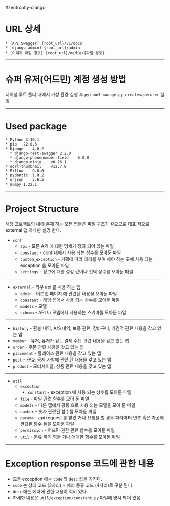 #zentrophy-django

#  URL 상세
```
* [API Swagger] {root_url}/v1/docs
* [django admin] {root_url}/admin
* [이미지 파일 경로] {root_url}/media/{파일 경로}
```
---
# 슈퍼 유저(어드민) 계정 생성 방법 
  터미널 루트 폴더 내에서 가상 환경 실행 후 `python3 manage.py createsuperuser` 실행

---
# Used package
    * Python 3.10.1
    * pip	22.0.3
    * Django	4.0.2
      * django-rest-swagger	2.2.0
      * django-phonenumber-field	6.0.0
      * django-ninja	v0.16.1
    * sorl-thumbnail	v12.7.0
    * Pillow	9.0.0
    * pydantic	1.8.2
    * orjson	3.6.5
    * numpy	1.22.1
---
# Project Structure
해당 프로젝트의 내에 존재 하는 모든 앱들은 파일 구조가 같으므로 대표 적으로 external 앱 하나만 설명 한다.
  * `conf`
    * `api` - 모든 API 에 대한 명세가 정의 되어 있는 파일
    * `constant` - conf 내에서 사용 되는 상수를 모아둔 파일
    * `custom_exception` - 기획에 따라 에러를 부여 해야 하는 곳에 사용 되는 exception 을 모아둔 파일
    * `settings` - 장고에 대한 설정 값이나 전역 상수를 모아둔 파일
---
  * `external` - 외부 api 를 사용 하는 앱
    * `admin` - 어드민 페이지 에 관련된 내용을 모아둔 파일
    * `constant` - 해당 앱에서 사용 되는 상수를 모아둔 파일
    * `models` - 모델
    * `schema` - API 나 모델에서 사용하는 스키마를 모아둔 파일
---
  * `history` - 환불 내역, A/S 내역, 보증 관련, 장바구니, 가견적 관련 내용을 갖고 있는 앱
  * `member` - 유저, 유저가 갖는 결제 수단 관련 내용을 갖고 있는 앱
  * `order` - 주문 관련 내용을 갖고 있는 앱
  * `placement` - 플레이스 관련 내용을 갖고 있는 앱
  * `post` - FAQ, 공지 사항에 관련 된 내용을 갖고 있는 앱
  * `product` - 모터사이클, 상품 관련 내용을 갖고 있는 앱
---
  * `util`
    * `exception`
      * `constant` - exception 에 사용 되는 상수를 모아둔 파일
    * `file` - 파일 관련 함수를 모아 둔 파일
    * `models` - 다른 앱에서 공통 으로 사용 되는 모델을 모아 둔 파일
    * `number` - 숫자 관련된 함수를 모아둔 파일
    * `params` - api request 를 받았 거나 요청을 할 경우 파라미터 변조 혹은 가공에 관련된 함수 들을 모아둔 파일 
    * `permission` - 어드민 권한 관련 함수를 모아둔 파일
    * `util` - 분류 하기 힘들 거나 애매한 함수를 모아둔 파일
---
# Exception response 코드에 관한 내용
  * 모든 exception 에는 `code` 와 `desc` 값을 가진다.
  * `code` 는 상태 코드 (3자리) + 에러 종류 코드 (4자리)로 구분 된다.
  * `desc` 에는 에러에 관한 내용이 적혀 있다.
  * 자세한 내용은 `util/exception/constant.py` 파일에 명시 되어 있음.

